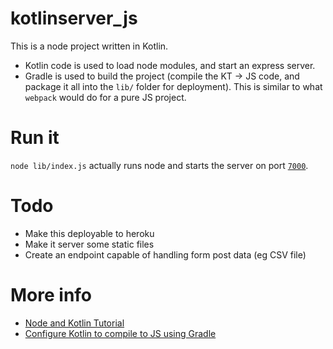# kotlinserver_js

This is a node project written in Kotlin. 

- Kotlin code is used to  load node modules, and start an 
express server. 
- Gradle is used to build the project (compile the KT -> JS 
code, and package it all into the `lib/` folder for deployment). 
This is similar to what `webpack` would do for a pure JS project.

# Run it

`node lib/index.js` actually runs node and starts the server on
port [`7000`](http://localhost:7000).

# Todo

- Make this deployable to heroku
- Make it server some static files
- Create an endpoint capable of handling form post data (eg CSV file)

# More info
- [Node and Kotlin Tutorial](https://medium.com/@Miqubel/your-first-node-js-app-with-kotlin-30e07baa0bf7)
- [Configure Kotlin to compile to JS using Gradle](https://kotlinlang.org/docs/tutorials/javascript/getting-started-gradle/getting-started-with-gradle.html#configuring-compiler-options)